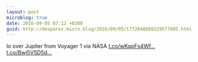 ```yaml
---
layout: post
microblog: true
date: 2016-09-05 07:13 +0300
guid: http://desparoz.micro.blog/2016/09/05/t772648889329577985.html
---
```

Io over Jupiter from Voyager 1  via NASA [t.co/wKqpFs4Wf...](https://t.co/wKqpFs4WfC) [t.co/Bwj5V5D5d...](https://t.co/Bwj5V5D5dz)
